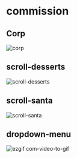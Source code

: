# commission

## Corp

![corp](https://github.com/kmi0817/commission/assets/62174395/cd19a01c-6a1d-4b32-8b3f-559143870221)

## scroll-desserts
![scroll-desserts](https://github.com/kmi0817/commission/assets/62174395/9eab606d-c70b-4142-aba3-160044da6127)

## scroll-santa
![scroll-santa](https://github.com/kmi0817/commission/assets/62174395/0ce410a5-66c9-4970-bc0a-9155ab15b35e)

## dropdown-menu

![ezgif com-video-to-gif](https://github.com/kmi0817/dropdown-menu/assets/62174395/39d9d818-cbe0-4067-9671-3e60e511b26c)
